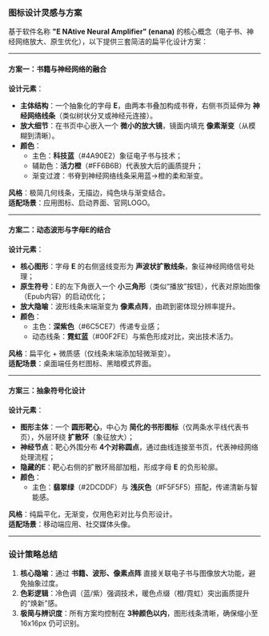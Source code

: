 ### **图标设计灵感与方案**  
基于软件名称 **"E NAtive Neural Amplifier" (enana)** 的核心概念（电子书、神经网络放大、原生优化），以下提供三套简洁的扁平化设计方案：

---

#### **方案一：书籍与神经网络的融合**  
**设计元素**：  
- **主体结构**：一个抽象化的字母 **E**，由两本书叠加构成书脊，右侧书页延伸为 **神经网络线条**（类似树状分叉或神经元连接）。  
- **放大细节**：在书页中心嵌入一个 **微小的放大镜**，镜面内填充 **像素渐变**（从模糊到清晰）。  
- **颜色**：  
  - 主色：**科技蓝**（#4A90E2）象征电子书与技术；  
  - 辅助色：**活力橙**（#FF6B6B）代表放大后的画质提升；  
  - 渐变过渡：书脊到神经网络线条采用蓝→橙的柔和渐变。  

**风格**：极简几何线条，无描边，纯色块与渐变结合。  
**适配场景**：应用图标、启动界面、官网LOGO。  

---

#### **方案二：动态波形与字母E的结合**  
**设计元素**：  
- **核心图形**：字母 **E** 的右侧竖线变形为 **声波状扩散线条**，象征神经网络信号处理；  
- **原生符号**：E的左下角嵌入一个 **小三角形**（类似“播放”按钮），代表对原始图像（Epub内容）的启动优化；  
- **放大隐喻**：波形线条末端渐变为 **像素点阵**，由疏到密体现分辨率提升。  
- **颜色**：  
  - 主色：**深紫色**（#6C5CE7）传递专业感；  
  - 动态线条：**霓虹蓝**（#00F2FE）与紫色形成对比，突出技术活力。  

**风格**：扁平化 + 微质感（仅线条末端添加轻微渐变）。  
**适配场景**：桌面端任务栏图标、黑暗模式界面。  

---

#### **方案三：抽象符号化设计**  
**设计元素**：  
- **图形主体**：一个 **圆形靶心**，中心为 **简化的书形图标**（仅两条水平线代表书页），外层环绕 **扩散环**（象征放大）；  
- **神经节点**：靶心外围分布 **4个对称圆点**，通过曲线连接至书页，代表神经网络处理流程；  
- **隐藏的E**：靶心右侧的扩散环局部加粗，形成字母 **E** 的负形轮廓。  
- **颜色**：  
  - 主色：**翡翠绿**（#2DCDDF）与 **浅灰色**（#F5F5F5）搭配，传递清新与智能感。  

**风格**：纯扁平化，无渐变，仅用色彩对比与负形设计。  
**适配场景**：移动端应用、社交媒体头像。  

---

### **设计策略总结**  
1. **核心隐喻**：通过 **书籍、波形、像素点阵** 直接关联电子书与图像放大功能，避免抽象过度。  
2. **色彩逻辑**：冷色调（蓝/紫）强调技术，暖色点缀（橙/霓虹）突出画质提升的“焕新”感。  
3. **极简与辨识度**：所有方案均控制在 **3种颜色以内**，图形线条清晰，确保缩小至 16x16px 仍可识别。  
